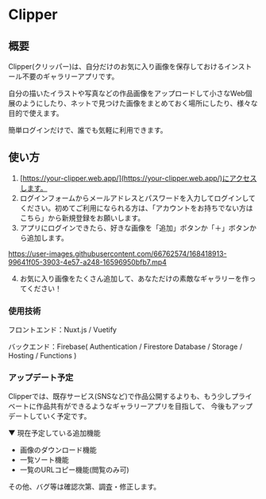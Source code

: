 # Clipper

## 概要

Clipper(クリッパー)は、自分だけのお気に入り画像を保存しておけるインストール不要のギャラリーアプリです。

自分の描いたイラストや写真などの作品画像をアップロードして小さなWeb個展のようにしたり、ネットで見つけた画像をまとめておく場所にしたり、様々な目的で使えます。

簡単ログインだけで、誰でも気軽に利用できます。


## 使い方

1. [https://your-clipper.web.app/](https://your-clipper.web.app/)にアクセスします。
2. ログインフォームからメールアドレスとパスワードを入力してログインしてください。初めてご利用になられる方は、「アカウントをお持ちでない方はこちら」から新規登録をお願いします。
3. アプリにログインできたら、好きな画像を「追加」ボタンか「＋」ボタンから追加します。

https://user-images.githubusercontent.com/66762574/168418913-99641f05-3903-4e57-a248-16596950bfb7.mp4

4. お気に入り画像をたくさん追加して、あなただけの素敵なギャラリーを作ってください！


### 使用技術

フロントエンド：Nuxt.js / Vuetify

バックエンド：Firebase( Authentication / Firestore Database / Storage / Hosting / Functions )


### アップデート予定

Clipperでは、既存サービス(SNSなど)で作品公開するよりも、もう少しプライベートに作品共有ができるようなギャラリーアプリを目指して、
今後もアップデートしていく予定です。

▼ 現在予定している追加機能

- 画像のダウンロード機能
- 一覧ソート機能
- 一覧のURLコピー機能(閲覧のみ可)

その他、バグ等は確認次第、調査・修正します。
